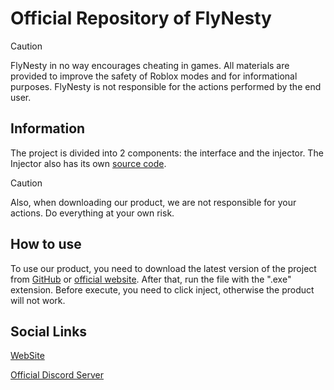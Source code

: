 # Official Repository of FlyNesty

> [!CAUTION]
> FlyNesty in no way encourages cheating in games. All materials are provided to improve the safety of Roblox modes and for informational purposes. FlyNesty is not responsible for the actions performed by the end user.

## Information
The project is divided into 2 components: the interface and the injector. The Injector also has its own [source code](https://github.com/ImHartash/FlyNestyInjectorNew).

> [!CAUTION]
> Also, when downloading our product, we are not responsible for your actions. Do everything at your own risk.

## How to use
To use our product, you need to download the latest version of the project from [GitHub](https://github.com/ImHartash/FlyNestyInterface/releases) or [official website](https://flynesty.xyz/). After that, run the file with the ".exe" extension. Before execute, you need to click inject, otherwise the product will not work.

## Social Links
[WebSite](https://flynesty.xyz/)

[Official Discord Server](https://discord.gg/dEzfK4bnGu)
